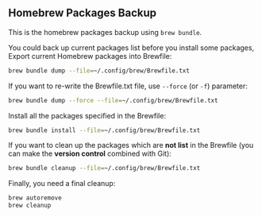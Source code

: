 ## Homebrew Packages Backup

This is the homebrew packages backup using `brew bundle`. 

You could back up current packages list before you install some packages,
Export current Homebrew packages into Brewfile:
```sh
brew bundle dump --file=~/.config/brew/Brewfile.txt
```

If you want to re-write the Brewfile.txt file, use `--force` (or `-f`) parameter:
```sh
brew bundle dump --force --file=~/.config/brew/Brewfile.txt
```

Install all the packages specified in the Brewfile:  
```sh
brew bundle install --file=~/.config/brew/Brewfile.txt
```

If you want to clean up the packages which are **not list** in the Brewfile (you can make the
**version control** combined with Git): 
```sh
brew bundle cleanup --file=~/.config/brew/Brewfile.txt
```

Finally, you need a final cleanup:  
```sh
brew autoremove
brew cleanup
```
